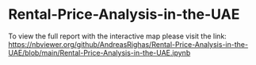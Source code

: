 # Rental-Price-Analysis-in-the-UAE

To view the full report with the interactive map please visit the link:
https://nbviewer.org/github/AndreasRighas/Rental-Price-Analysis-in-the-UAE/blob/main/Rental-Price-Analysis-in-the-UAE.ipynb 
